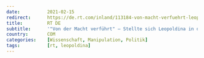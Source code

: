```yaml
---
date:          2021-02-15
redirect:      https://de.rt.com/inland/113184-von-macht-verfuehrt-leopoldina-corona-propaganda/
title:         RT DE
subtitle:      '"Von der Macht verführt" – Stellte sich Leopoldina in den Dienst der Corona-"Propaganda"?'
country:       COM
categories:    [Wissenschaft, Manipulation, Politik]
tags:          [rt, leopoldina]
---
```

